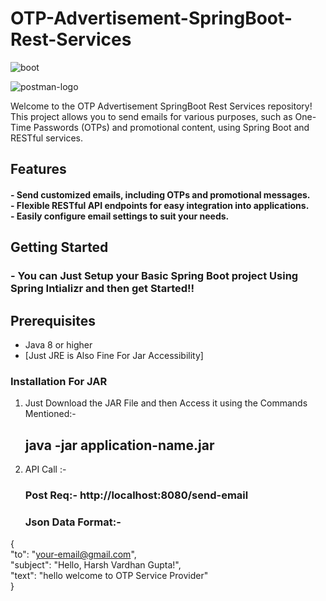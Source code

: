 # OTP-Advertisement-SpringBoot-Rest-Services

![boot](https://github.com/Harnyx-Dope/OTP-Advertisement-SpringBoot-Rest-Services/assets/85693353/57a8a442-d10a-4ba0-a441-29a2e94490de)

![postman-logo ](https://github.com/Harnyx-Dope/OTP-Advertisement-SpringBoot-Rest-Services/assets/85693353/184a08be-61d3-4da0-a59b-e067656a1a4a)

Welcome to the OTP Advertisement SpringBoot Rest Services repository! This project allows you to send emails for various purposes, such as One-Time Passwords (OTPs) and promotional content, using Spring Boot and RESTful services.
 

## Features

<h4>- Send customized emails, including OTPs and promotional messages.<br>
- Flexible RESTful API endpoints for easy integration into applications.<br>
- Easily configure email settings to suit your needs.<br></h4>

## Getting Started
 <h3>- You can Just Setup your Basic Spring Boot project Using Spring Intializr and then get Started!!</h3>
 
## Prerequisites

- Java 8 or higher
- [Just JRE is Also Fine For Jar Accessibility]

### Installation For JAR

1. Just Download the JAR File and then Access it using the Commands Mentioned:-
   <h2>java -jar application-name.jar</h2> 
2. API Call :-
    <h3>Post Req:- http://localhost:8080/send-email</h3>
    <h3>Json Data Format:-<br> 
 { <br>
    "to": "your-email@gmail.com",<br>
  "subject": "Hello, Harsh Vardhan Gupta!",<br>
  "text": "hello welcome to OTP Service Provider"<br>
}<br>
</h3>
